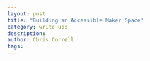 ```yaml
--- 
layout: post
title: "Building an Accessible Maker Space" 
category: write ups
description:
author: Chris Correll
tags: 
--- 
```

